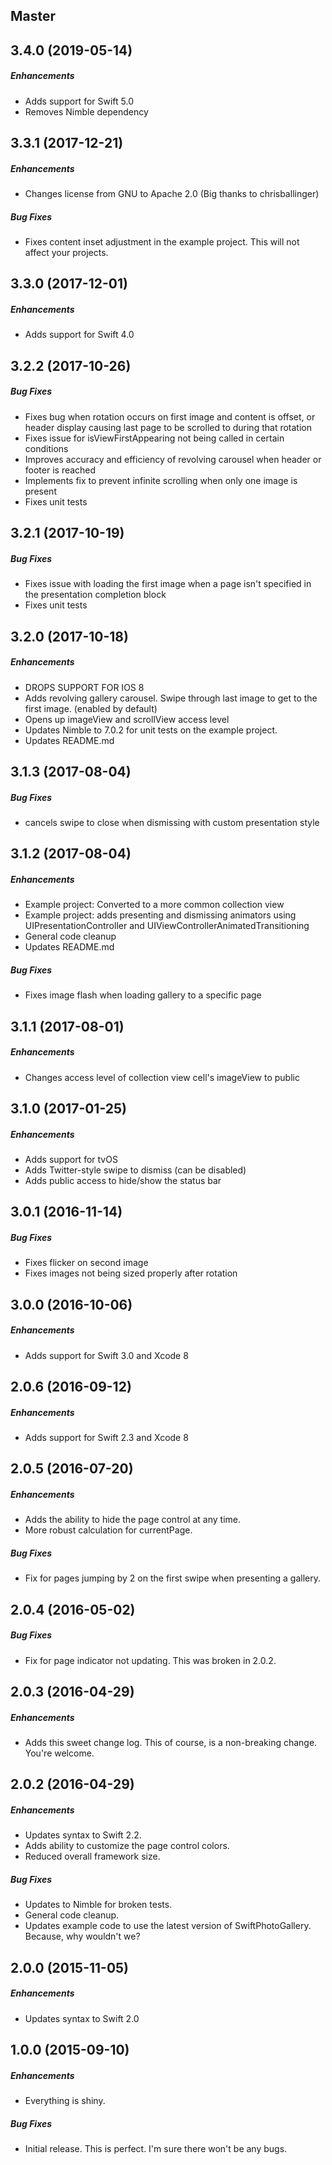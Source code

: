 ## Master

## 3.4.0 (2019-05-14)

##### Enhancements

* Adds support for Swift 5.0
* Removes Nimble dependency


## 3.3.1 (2017-12-21)

##### Enhancements

* Changes license from GNU to Apache 2.0 (Big thanks to chrisballinger)

##### Bug Fixes

* Fixes content inset adjustment in the example project. This will not affect your projects.


## 3.3.0 (2017-12-01)

##### Enhancements

* Adds support for Swift 4.0


## 3.2.2 (2017-10-26)

##### Bug Fixes

* Fixes bug when rotation occurs on first image and content is offset, or header display causing last page to be scrolled to during that rotation
* Fixes issue for isViewFirstAppearing not being called in certain conditions
* Improves accuracy and efficiency of revolving carousel when header or footer is reached
* Implements fix to prevent infinite scrolling when only one image is present
* Fixes unit tests


## 3.2.1 (2017-10-19)

##### Bug Fixes

* Fixes issue with loading the first image when a page isn't specified in the presentation completion block
* Fixes unit tests


## 3.2.0 (2017-10-18)

##### Enhancements

* DROPS SUPPORT FOR IOS 8
* Adds revolving gallery carousel. Swipe through last image to get to the first image. (enabled by default)
* Opens up imageView and scrollView access level
* Updates Nimble to 7.0.2 for unit tests on the example project.
* Updates README.md


## 3.1.3 (2017-08-04)

##### Bug Fixes

* cancels swipe to close when dismissing with custom presentation style


## 3.1.2 (2017-08-04)

##### Enhancements

* Example project: Converted to a more common collection view
* Example project: adds presenting and dismissing animators using UIPresentationController and UIViewControllerAnimatedTransitioning
* General code cleanup
* Updates README.md

##### Bug Fixes

* Fixes image flash when loading gallery to a specific page


## 3.1.1 (2017-08-01)

##### Enhancements

* Changes access level of collection view cell's imageView to public


## 3.1.0 (2017-01-25)

##### Enhancements

* Adds support for tvOS
* Adds Twitter-style swipe to dismiss (can be disabled)
* Adds public access to hide/show the status bar


## 3.0.1 (2016-11-14)

##### Bug Fixes

* Fixes flicker on second image
* Fixes images not being sized properly after rotation


## 3.0.0 (2016-10-06)

##### Enhancements

* Adds support for Swift 3.0 and Xcode 8


## 2.0.6 (2016-09-12)

##### Enhancements

* Adds support for Swift 2.3 and Xcode 8


## 2.0.5 (2016-07-20)

##### Enhancements

* Adds the ability to hide the page control at any time.
* More robust calculation for currentPage.

##### Bug Fixes

* Fix for pages jumping by 2 on the first swipe when presenting a gallery.


## 2.0.4 (2016-05-02)

##### Bug Fixes

* Fix for page indicator not updating. This was broken in 2.0.2.


## 2.0.3 (2016-04-29)

##### Enhancements

* Adds this sweet change log. This of course, is a non-breaking change. You're welcome.


## 2.0.2 (2016-04-29)

##### Enhancements

* Updates syntax to Swift 2.2.
* Adds ability to customize the page control colors.
* Reduced overall framework size.

##### Bug Fixes

* Updates to Nimble for broken tests.
* General code cleanup.
* Updates example code to use the latest version of SwiftPhotoGallery. Because, why wouldn't we?


## 2.0.0 (2015-11-05)

##### Enhancements

* Updates syntax to Swift 2.0 


## 1.0.0 (2015-09-10)

##### Enhancements

* Everything is shiny.  

##### Bug Fixes

* Initial release. This is perfect. I'm sure there won't be any bugs.
